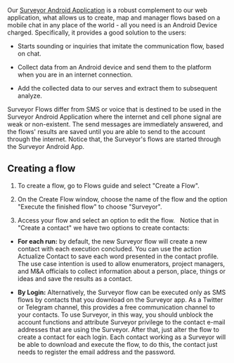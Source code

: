 Our [Surveyor Android Application](https://rapidpro-apk.s3-sa-east-1.amazonaws.com/app-rapidpro-release.apk) is a robust complement to our web application, what allows us to create, map and manager flows based on a mobile chat in any place of the world - all you need is an Android Device charged. Specifically, it provides a good solution to the users:

* Starts sounding or inquiries that imitate the communication flow, based on chat.

* Collect data from an Android device and send them to the platform when you are in an internet connection.

* Add the collected data to our serves and extract them to subsequent analyze.

Surveyor Flows differ from SMS or voice that is destined to be used in the Surveyor Android Application where the internet and cell phone signal are weak or non-existent. The send messages are immediately answered, and the flows' results are saved until you are able to send to the account through the internet. Notice that, the Surveyor's flows are started through the Surveyor Android App.

## Creating a flow

1. To create a flow, go to Flows guide and select "Create a Flow".

2. On the Create Flow window, choose the name of the flow and the option "Execute the finished flow" to choose "Surveyor".
 
3. Access your flow and select an option to edit the flow. 
  
Notice that in "Create a contact" we have two options to create contacts:

* **For each run:** by default, the new Surveyor flow will create a new contact with each execution concluded. You can use the action Actualize Contact to save each word presented in the contact profile. The use case intention is used to allow enumerators, project managers, and M&A officials to collect information about a person, place, things or ideas and save the results as a contact.

* **By Login:** Alternatively, the Surveyor flow can be executed only as SMS flows by contacts that you download on the Surveyor app. As a Twitter or Telegram channel, this provides a free communication channel to your contacts. To use Surveyor, in this way, you should unblock the account functions and attribute Surveyor privilege to the contact e-mail addresses that are using the Surveyor. After that, just alter the flow to create a contact for each login. Each contact working as a Surveyor will be able to download and execute the flow, to do this, the contact just needs to register the email address and the password.